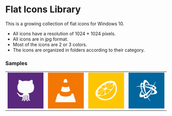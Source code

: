 # Flat Icons Library
This is a growing collection of flat icons for Windows 10.
   - All icons have a resolution of 1024 * 1024 pixels.
   - All icons are in jpg format.
   - Most of the icons are 2 or 3 colors.
   - The icons are organized in folders according to their category.

### Samples
<table>
	<tr>
		<td>
			<img src="https://raw.githubusercontent.com/Julibe/Flat-Icons-Library/master/Coding/github.jpg" width="250px">
		</td>
		<td>
			<img src="https://raw.githubusercontent.com/Julibe/Flat-Icons-Library/master/Media/VLC.jpg" width="250px">
		</td>
		<td>
			<img src="https://raw.githubusercontent.com/Julibe/Flat-Icons-Library/master/Emulators/Citra.jpg" width="250px">
		</td>
		<td>
			<img src="https://raw.githubusercontent.com/Julibe/Flat-Icons-Library/master/Games/BattleNet.jpg" width="250px">
		</td>
	</tr>
</table>
